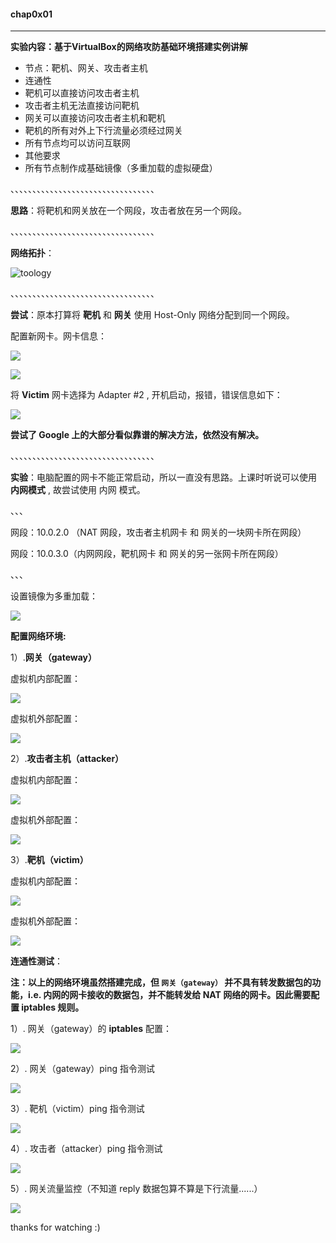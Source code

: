#### chap0x01 

---

**实验内容：基于VirtualBox的网络攻防基础环境搭建实例讲解**

* 节点：靶机、网关、攻击者主机
* 连通性
* 靶机可以直接访问攻击者主机
* 攻击者主机无法直接访问靶机
* 网关可以直接访问攻击者主机和靶机
* 靶机的所有对外上下行流量必须经过网关
* 所有节点均可以访问互联网
* 其他要求
* 所有节点制作成基础镜像（多重加载的虚拟硬盘）

、、、、、、、、、、、、、、、、、、、、、、、、、、、、、、、、、

**思路**：将靶机和网关放在一个网段，攻击者放在另一个网段。

、、、、、、、、、、、、、、、、、、、、、、、、、、、、、、、、、

**网络拓扑**：

![toology](image/toology.png)



、、、、、、、、、、、、、、、、、、、、、、、、、、、、、、、、、

**尝试**：原本打算将 **靶机** 和 **网关** 使用 Host-Only 网络分配到同一个网段。

配置新网卡。网卡信息：

![](image/adapter_inf1.png)

![](image/adapter_inf2.png)

将 **Victim** 网卡选择为 Adapter #2 , 开机启动，报错，错误信息如下：

![](image/adapter_error.jpg)

**尝试了 Google 上的大部分看似靠谱的解决方法，依然没有解决。**

、、、、、、、、、、、、、、、、、、、、、、、、、、、、、、、、、

**实验**：电脑配置的网卡不能正常启动，所以一直没有思路。上课时听说可以使用 **内网模式** , 故尝试使用 内网 模式。

、、、

网段：10.0.2.0 （NAT 网段，攻击者主机网卡 和 网关的一块网卡所在网段）

网段：10.0.3.0（内网网段，靶机网卡 和 网关的另一张网卡所在网段）

、、、

设置镜像为多重加载：

![](image/image.jpg)



**配置网络环境:**

1）.**网关（gateway）**

虚拟机内部配置：

![](image/gateway_inne.png)

虚拟机外部配置：

![](image/gateway_inter.png)



2）.**攻击者主机（attacker）**

虚拟机内部配置：

![](image/attacker_inne.jpg)

虚拟机外部配置：

![](image/attacker_inter.png)



3）.**靶机（victim）**

虚拟机内部配置：

![](image/victim_inne.png)

虚拟机外部配置：

![](image/victim_inter.png)





**连通性测试**：

**注：以上的网络环境虽然搭建完成，但 `网关（gateway）` 并不具有转发数据包的功能，i.e. 内网的网卡接收的数据包，并不能转发给 NAT 网络的网卡。因此需要配置 iptables 规则。**

1）. 网关（gateway）的 **iptables** 配置：

![](image/iptables.png)

2）.  网关（gateway）ping 指令测试

![](image/gateway_ping.png)

3）. 靶机（victim）ping 指令测试

![](image/victim_ping.jpg)

4）. 攻击者（attacker）ping 指令测试

![](image/attacker_ping.png)

5）. 网关流量监控（不知道 reply 数据包算不算是下行流量......）

![](image/flow.jpg)

thanks for watching :)